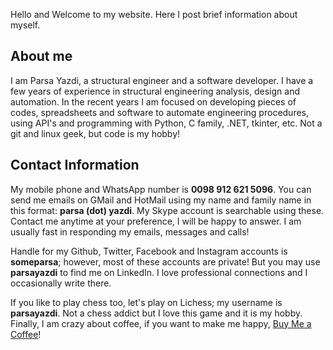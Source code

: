 Hello and Welcome to my website. Here I post brief information about myself.

## About me

I am Parsa Yazdi, a structural engineer and a software developer. I have a few years of experience in structural engineering analysis, design and automation. In the recent years I am focused on developing pieces of codes, spreadsheets and software to automate engineering procedures, using API's and programming with Python, C family, .NET, tkinter, etc. Not a git and linux geek, but code is my hobby!

## Contact Information

My mobile phone and WhatsApp number is **0098 912 621 5096**. You can send me emails on GMail and HotMail using my name and family name in this format: **parsa (dot) yazdi**. My Skype account is searchable using these. Contact me anytime at your preference, I will be happy to answer. I am usually fast in responding my emails, messages and calls!

Handle for my Github, Twitter, Facebook and Instagram accounts is **someparsa**; however, most of these accounts are private! But you may use **parsayazdi** to find me on LinkedIn. I love professional connections and I occasionally write there.

If you like to play chess too, let's play on Lichess; my username is **parsayazdi**. Not a chess addict but I love this game and it is my hobby. Finally, I am crazy about coffee, if you want to make me happy, [Buy Me a Coffee](https://www.buymeacoffee.com/someparsa)!
